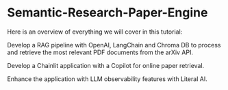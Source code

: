 # Semantic-Research-Paper-Engine

Here is an overview of everything we will cover in this tutorial:

Develop a RAG pipeline with OpenAI, LangChain and Chroma DB to process and retrieve the most relevant PDF documents from the arXiv API.

Develop a Chainlit application with a Copilot for online paper retrieval.

Enhance the application with LLM observability features with Literal AI.